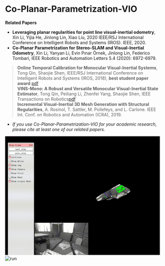 # Co-Planar-Parametrization-VIO

**Related Papers**

* **Leveraging planar regularities for point line visual-inertial odometry**, Xin Li, Yijia He, Jinlong Lin, Xiao Liu, 2020 IEEE/RSJ International Conference on Intelligent Robots and Systems (IROS). IEEE, 2020.
* **Co-Planar Parametrization for Stereo-SLAM and Visual-Inertial Odometry**, Xin Li, Yanyan Li, Evin Pınar Örnek, Jinlong Lin, Federico Tombari, IEEE Robotics and Automation Letters 5.4 (2020): 6972-6979.


> **Online Temporal Calibration for Monocular Visual-Inertial Systems**, Tong Qin, Shaojie Shen, IEEE/RSJ International Conference on Intelligent Robots and Systems (IROS, 2018), **best student paper award** [pdf](https://ieeexplore.ieee.org/abstract/document/8593603) \
> **VINS-Mono: A Robust and Versatile Monocular Visual-Inertial State Estimator**, Tong Qin, Peiliang Li, Zhenfei Yang, Shaojie Shen, IEEE Transactions on Robotics[pdf](https://ieeexplore.ieee.org/document/8421746/?arnumber=8421746&source=authoralert) \
> **Incremental Visual-Inertial 3D Mesh Generation with Structural Regularities**, A. Rosinol, T. Sattler, M. Pollefeys, and L. Carlone.  IEEE Int. Conf. on Robotics and Automation (ICRA), 2019.

* *If you use Co-Planar-Parametrization-VIO for your academic research, please cite at least one of our related papers.*



![run](./support_files/gui.png)
![run](./support_files/gui.gif)


[comment]: <> (* [bib]&#40;https://github.com/HKUST-Aerial-Robotics/VINS-Mono/blob/master/support_files/paper_bib.txt&#41;)



[comment]: <> (# VINS-Mono)

[comment]: <> (## A Robust and Versatile Monocular Visual-Inertial State Estimator)

[comment]: <> (**11 Jan 2019**: An extension of **VINS**, which supports stereo cameras / stereo cameras + IMU / mono camera + IMU, is published at [VINS-Fusion]&#40;https://github.com/HKUST-Aerial-Robotics/VINS-Fusion&#41;)

[comment]: <> (**29 Dec 2017**: New features: Add map merge, pose graph reuse, online temporal calibration function, and support rolling shutter camera. Map reuse videos: )

[comment]: <> (<a href="https://www.youtube.com/embed/WDpH80nfZes" target="_blank"><img src="http://img.youtube.com/vi/WDpH80nfZes/0.jpg" )

[comment]: <> (alt="cla" width="240" height="180" border="10" /></a>)

[comment]: <> (<a href="https://www.youtube.com/embed/eINyJHB34uU" target="_blank"><img src="http://img.youtube.com/vi/eINyJHB34uU/0.jpg" )

[comment]: <> (alt="icra" width="240" height="180" border="10" /></a>)

[comment]: <> (VINS-Mono is a real-time SLAM framework for **Monocular Visual-Inertial Systems**. It uses an optimization-based sliding window formulation for providing high-accuracy visual-inertial odometry. It features efficient IMU pre-integration with bias correction, automatic estimator initialization, online extrinsic calibration, failure detection and recovery, loop detection, and global pose graph optimization, map merge, pose graph reuse, online temporal calibration, rolling shutter support. VINS-Mono is primarily designed for state estimation and feedback control of autonomous drones, but it is also capable of providing accurate localization for AR applications. This code runs on **Linux**, and is fully integrated with **ROS**. For **iOS** mobile implementation, please go to [VINS-Mobile]&#40;https://github.com/HKUST-Aerial-Robotics/VINS-Mobile&#41;.)

[comment]: <> (**Authors:** [Tong Qin]&#40;http://www.qintonguav.com&#41;, [Peiliang Li]&#40;https://github.com/PeiliangLi&#41;, [Zhenfei Yang]&#40;https://github.com/dvorak0&#41;, and [Shaojie Shen]&#40;http://www.ece.ust.hk/ece.php/profile/facultydetail/eeshaojie&#41; from the [HUKST Aerial Robotics Group]&#40;http://uav.ust.hk/&#41;)

[comment]: <> (**Videos:**)

[comment]: <> (<a href="https://www.youtube.com/embed/mv_9snb_bKs" target="_blank"><img src="http://img.youtube.com/vi/mv_9snb_bKs/0.jpg" )

[comment]: <> (alt="euroc" width="240" height="180" border="10" /></a>)

[comment]: <> (<a href="https://www.youtube.com/embed/g_wN0Nt0VAU" target="_blank"><img src="http://img.youtube.com/vi/g_wN0Nt0VAU/0.jpg" )

[comment]: <> (alt="indoor_outdoor" width="240" height="180" border="10" /></a>)

[comment]: <> (<a href="https://www.youtube.com/embed/I4txdvGhT6I" target="_blank"><img src="http://img.youtube.com/vi/I4txdvGhT6I/0.jpg" )

[comment]: <> (alt="AR_demo" width="240" height="180" border="10" /></a>)

[comment]: <> (EuRoC dataset;                  Indoor and outdoor performance;                         AR application;)

[comment]: <> (<a href="https://www.youtube.com/embed/2zE84HqT0es" target="_blank"><img src="http://img.youtube.com/vi/2zE84HqT0es/0.jpg" )

[comment]: <> (alt="MAV platform" width="240" height="180" border="10" /></a>)

[comment]: <> (<a href="https://www.youtube.com/embed/CI01qbPWlYY" target="_blank"><img src="http://img.youtube.com/vi/CI01qbPWlYY/0.jpg" )

[comment]: <> (alt="Mobile platform" width="240" height="180" border="10" /></a>)

[comment]: <> ( MAV application;               Mobile implementation &#40;Video link for mainland China friends: [Video1]&#40;http://www.bilibili.com/video/av10813254/&#41; [Video2]&#40;http://www.bilibili.com/video/av10813205/&#41; [Video3]&#40;http://www.bilibili.com/video/av10813089/&#41; [Video4]&#40;http://www.bilibili.com/video/av10813325/&#41; [Video5]&#40;http://www.bilibili.com/video/av10813030/&#41;&#41;)

[comment]: <> (**Related Papers**)

[comment]: <> (* **Online Temporal Calibration for Monocular Visual-Inertial Systems**, Tong Qin, Shaojie Shen, IEEE/RSJ International Conference on Intelligent Robots and Systems &#40;IROS, 2018&#41;, **best student paper award** [pdf]&#40;https://ieeexplore.ieee.org/abstract/document/8593603&#41;)

[comment]: <> (* **VINS-Mono: A Robust and Versatile Monocular Visual-Inertial State Estimator**, Tong Qin, Peiliang Li, Zhenfei Yang, Shaojie Shen, IEEE Transactions on Robotics[pdf]&#40;https://ieeexplore.ieee.org/document/8421746/?arnumber=8421746&source=authoralert&#41; )

[comment]: <> (*If you use VINS-Mono for your academic research, please cite at least one of our related papers.*[bib]&#40;https://github.com/HKUST-Aerial-Robotics/VINS-Mono/blob/master/support_files/paper_bib.txt&#41;)

[comment]: <> (## 1. Prerequisites)

[comment]: <> (1.1 **Ubuntu** and **ROS**)

[comment]: <> (Ubuntu  16.04.)

[comment]: <> (ROS Kinetic. [ROS Installation]&#40;http://wiki.ros.org/ROS/Installation&#41;)

[comment]: <> (additional ROS pacakge)

[comment]: <> (```)

[comment]: <> (    sudo apt-get install ros-YOUR_DISTRO-cv-bridge ros-YOUR_DISTRO-tf ros-YOUR_DISTRO-message-filters ros-YOUR_DISTRO-image-transport)

[comment]: <> (```)


[comment]: <> (1.2. **Ceres Solver**)

[comment]: <> (Follow [Ceres Installation]&#40;http://ceres-solver.org/installation.html&#41;, remember to **make install**.)

[comment]: <> (&#40;Our testing environment: Ubuntu 16.04, ROS Kinetic, OpenCV 3.3.1, Eigen 3.3.3&#41; )

[comment]: <> (## 2. Build VINS-Mono on ROS)

[comment]: <> (Clone the repository and catkin_make:)

[comment]: <> (```)

[comment]: <> (    cd ~/catkin_ws/src)

[comment]: <> (    git clone https://github.com/HKUST-Aerial-Robotics/VINS-Mono.git)

[comment]: <> (    cd ../)

[comment]: <> (    catkin_make)

[comment]: <> (    source ~/catkin_ws/devel/setup.bash)

[comment]: <> (```)

[comment]: <> (## 3. Visual-Inertial Odometry and Pose Graph Reuse on Public datasets)

[comment]: <> (Download [EuRoC MAV Dataset]&#40;http://projects.asl.ethz.ch/datasets/doku.php?id=kmavvisualinertialdatasets&#41;. Although it contains stereo cameras, we only use one camera. The system also works with [ETH-asl cla dataset]&#40;http://robotics.ethz.ch/~asl-datasets/maplab/multi_session_mapping_CLA/bags/&#41;. We take EuRoC as the example.)

[comment]: <> (**3.1 visual-inertial odometry and loop closure**)

[comment]: <> (3.1.1 Open three terminals, launch the vins_estimator , rviz and play the bag file respectively. Take MH_01 for example)

[comment]: <> (```)

[comment]: <> (    roslaunch vins_estimator euroc.launch )

[comment]: <> (    roslaunch vins_estimator vins_rviz.launch)

[comment]: <> (    rosbag play YOUR_PATH_TO_DATASET/MH_01_easy.bag )

[comment]: <> (```)

[comment]: <> (&#40;If you fail to open vins_rviz.launch, just open an empty rviz, then load the config file: file -> Open Config-> YOUR_VINS_FOLDER/config/vins_rviz_config.rviz&#41;)

[comment]: <> (3.1.2 &#40;Optional&#41; Visualize ground truth. We write a naive benchmark publisher to help you visualize the ground truth. It uses a naive strategy to align VINS with ground truth. Just for visualization. not for quantitative comparison on academic publications.)

[comment]: <> (```)

[comment]: <> (    roslaunch benchmark_publisher publish.launch  sequence_name:=MH_05_difficult)

[comment]: <> (```)

[comment]: <> ( &#40;Green line is VINS result, red line is ground truth&#41;. )
 
[comment]: <> (3.1.3 &#40;Optional&#41; You can even run EuRoC **without extrinsic parameters** between camera and IMU. We will calibrate them online. Replace the first command with:)

[comment]: <> (```)

[comment]: <> (    roslaunch vins_estimator euroc_no_extrinsic_param.launch)

[comment]: <> (```)

[comment]: <> (**No extrinsic parameters** in that config file.  Waiting a few seconds for initial calibration. Sometimes you cannot feel any difference as the calibration is done quickly.)

[comment]: <> (**3.2 map merge**)

[comment]: <> (After playing MH_01 bag, you can continue playing MH_02 bag, MH_03 bag ... The system will merge them according to the loop closure.)

[comment]: <> (**3.3 map reuse**)

[comment]: <> (3.3.1 map save)

[comment]: <> (Set the **pose_graph_save_path** in the config file &#40;YOUR_VINS_FOLEDER/config/euroc/euroc_config.yaml&#41;. After playing MH_01 bag, input **s** in vins_estimator terminal, then **enter**. The current pose graph will be saved. )

[comment]: <> (3.3.2 map load)

[comment]: <> (Set the **load_previous_pose_graph** to 1 before doing 3.1.1. The system will load previous pose graph from **pose_graph_save_path**. Then you can play MH_02 bag. New sequence will be aligned to the previous pose graph.)

[comment]: <> (## 4. AR Demo)

[comment]: <> (4.1 Download the [bag file]&#40;https://www.dropbox.com/s/s29oygyhwmllw9k/ar_box.bag?dl=0&#41;, which is collected from HKUST Robotic Institute. For friends in mainland China, download from [bag file]&#40;https://pan.baidu.com/s/1geEyHNl&#41;.)

[comment]: <> (4.2 Open three terminals, launch the ar_demo, rviz and play the bag file respectively.)

[comment]: <> (```)

[comment]: <> (    roslaunch ar_demo 3dm_bag.launch)

[comment]: <> (    roslaunch ar_demo ar_rviz.launch)

[comment]: <> (    rosbag play YOUR_PATH_TO_DATASET/ar_box.bag )

[comment]: <> (```)

[comment]: <> (We put one 0.8m x 0.8m x 0.8m virtual box in front of your view. )

[comment]: <> (## 5. Run with your device )

[comment]: <> (Suppose you are familiar with ROS and you can get a camera and an IMU with raw metric measurements in ROS topic, you can follow these steps to set up your device. For beginners, we highly recommend you to first try out [VINS-Mobile]&#40;https://github.com/HKUST-Aerial-Robotics/VINS-Mobile&#41; if you have iOS devices since you don't need to set up anything.)

[comment]: <> (5.1 Change to your topic name in the config file. The image should exceed 20Hz and IMU should exceed 100Hz. Both image and IMU should have the accurate time stamp. IMU should contain absolute acceleration values including gravity.)

[comment]: <> (5.2 Camera calibration:)

[comment]: <> (We support the [pinhole model]&#40;http://docs.opencv.org/2.4.8/modules/calib3d/doc/camera_calibration_and_3d_reconstruction.html&#41; and the [MEI model]&#40;http://www.robots.ox.ac.uk/~cmei/articles/single_viewpoint_calib_mei_07.pdf&#41;. You can calibrate your camera with any tools you like. Just write the parameters in the config file in the right format. If you use rolling shutter camera, please carefully calibrate your camera, making sure the reprojection error is less than 0.5 pixel.)

[comment]: <> (5.3 **Camera-Imu extrinsic parameters**:)

[comment]: <> (If you have seen the config files for EuRoC and AR demos, you can find that we can estimate and refine them online. If you familiar with transformation, you can figure out the rotation and position by your eyes or via hand measurements. Then write these values into config as the initial guess. Our estimator will refine extrinsic parameters online. If you don't know anything about the camera-IMU transformation, just ignore the extrinsic parameters and set the **estimate_extrinsic** to **2**, and rotate your device set at the beginning for a few seconds. When the system works successfully, we will save the calibration result. you can use these result as initial values for next time. An example of how to set the extrinsic parameters is in[extrinsic_parameter_example]&#40;https://github.com/HKUST-Aerial-Robotics/VINS-Mono/blob/master/config/extrinsic_parameter_example.pdf&#41;)

[comment]: <> (5.4 **Temporal calibration**:)

[comment]: <> (Most self-made visual-inertial sensor sets are unsynchronized. You can set **estimate_td** to 1 to online estimate the time offset between your camera and IMU.  )

[comment]: <> (5.5 **Rolling shutter**:)

[comment]: <> (For rolling shutter camera &#40;carefully calibrated, reprojection error under 0.5 pixel&#41;, set **rolling_shutter** to 1. Also, you should set rolling shutter readout time **rolling_shutter_tr**, which is from sensor datasheet&#40;usually 0-0.05s, not exposure time&#41;. Don't try web camera, the web camera is so awful.)

[comment]: <> (5.6 Other parameter settings: Details are included in the config file.)

[comment]: <> (5.7 Performance on different devices: )

[comment]: <> (&#40;global shutter camera + synchronized high-end IMU, e.g. VI-Sensor&#41; > &#40;global shutter camera + synchronized low-end IMU&#41; > &#40;global camera + unsync high frequency IMU&#41; > &#40;global camera + unsync low frequency IMU&#41; > &#40;rolling camera + unsync low frequency IMU&#41;. )

[comment]: <> (## 6. Docker Support)

[comment]: <> (To further facilitate the building process, we add docker in our code. Docker environment is like a sandbox, thus makes our code environment-independent. To run with docker, first make sure [ros]&#40;http://wiki.ros.org/ROS/Installation&#41; and [docker]&#40;https://docs.docker.com/install/linux/docker-ce/ubuntu/&#41; are installed on your machine. Then add your account to `docker` group by `sudo usermod -aG docker $YOUR_USER_NAME`. **Relaunch the terminal or logout and re-login if you get `Permission denied` error**, type:)

[comment]: <> (```)

[comment]: <> (cd ~/catkin_ws/src/VINS-Mono/docker)

[comment]: <> (make build)

[comment]: <> (./run.sh LAUNCH_FILE_NAME   # ./run.sh euroc.launch)

[comment]: <> (```)

[comment]: <> (Note that the docker building process may take a while depends on your network and machine. After VINS-Mono successfully started, open another terminal and play your bag file, then you should be able to see the result. If you need modify the code, simply run `./run.sh LAUNCH_FILE_NAME` after your changes.)


[comment]: <> (## 7. Acknowledgements)

[comment]: <> (We use [ceres solver]&#40;http://ceres-solver.org/&#41; for non-linear optimization and [DBoW2]&#40;https://github.com/dorian3d/DBoW2&#41; for loop detection, and a generic [camera model]&#40;https://github.com/hengli/camodocal&#41;.)

[comment]: <> (## 8. Licence)

[comment]: <> (The source code is released under [GPLv3]&#40;http://www.gnu.org/licenses/&#41; license.)

[comment]: <> (We are still working on improving the code reliability. For any technical issues, please contact Tong QIN <tong.qinATconnect.ust.hk> or Peiliang LI <pliapATconnect.ust.hk>.)

[comment]: <> (For commercial inquiries, please contact Shaojie SHEN <eeshaojieATust.hk>)
